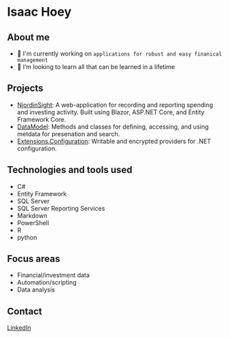 # Isaac Hoey

## About me
- 🔭 I'm currently working on `applications for robust and easy finanical management`
- 👯 I’m looking to learn all that can be learned in a lifetime

## Projects 
* [NjordinSight](/../../../NjordinSight): A web-application for recording and reporting spending and investing activity. Built using Blazor, ASP.NET Core, and Entity Framework Core.
* [DataModel](/../../../DataModel): Methods and classes for defining, accessing, and using metdata for presenation and search.
* [Extensions.Configuration](/../../../Extensions.Configuration): Writable and encrypted providers for .NET configuration.

## Technologies and tools used
* C#
* Entity Framework
* SQL Server
* SQL Server Reporting Services
* Markdown
* PowerShell
* R
* python

## Focus areas
* Financial/investment data
* Automation/scripting
* Data analysis

## Contact
[LinkedIn](https://www.linkedin.com/in/isaac-hoey/)
